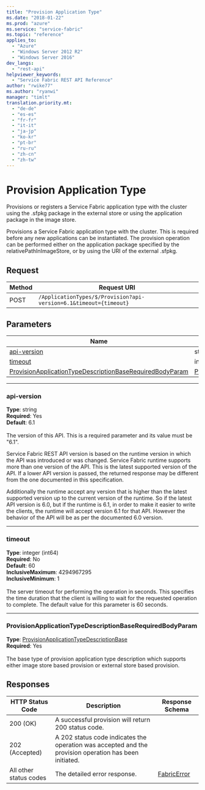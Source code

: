 ```yaml
---
title: "Provision Application Type"
ms.date: "2018-01-22"
ms.prod: "azure"
ms.service: "service-fabric"
ms.topic: "reference"
applies_to: 
  - "Azure"
  - "Windows Server 2012 R2"
  - "Windows Server 2016"
dev_langs: 
  - "rest-api"
helpviewer_keywords: 
  - "Service Fabric REST API Reference"
author: "rwike77"
ms.author: "ryanwi"
manager: "timlt"
translation.priority.mt: 
  - "de-de"
  - "es-es"
  - "fr-fr"
  - "it-it"
  - "ja-jp"
  - "ko-kr"
  - "pt-br"
  - "ru-ru"
  - "zh-cn"
  - "zh-tw"
---
```

# Provision Application Type
Provisions or registers a Service Fabric application type with the cluster using the .sfpkg package in the external store or using the application package in the image store.

Provisions a Service Fabric application type with the cluster. This is required before any new applications can be instantiated.
The provision operation can be performed either on the application package specified by the relativePathInImageStore, or by using the URI of the external .sfpkg.


## Request
| Method | Request URI |
| ------ | ----------- |
| POST | `/ApplicationTypes/$/Provision?api-version=6.1&timeout={timeout}` |


## Parameters
| Name | Type | Required | Location |
| --- | --- | --- | --- |
| [api-version](#api-version) | string | Yes | Query |
| [timeout](#timeout) | integer (int64) | No | Query |
| [ProvisionApplicationTypeDescriptionBaseRequiredBodyParam](#provisionapplicationtypedescriptionbaserequiredbodyparam) | [ProvisionApplicationTypeDescriptionBase](sfclient-v61-model-provisionapplicationtypedescriptionbase.md) | Yes | Body |

____
### api-version
__Type__: string <br/>
__Required__: Yes<br/>
__Default__: 6.1 <br/>
<br/>
The version of this API. This is a required parameter and its value must be "6.1".

Service Fabric REST API version is based on the runtime version in which the API was introduced or was changed. Service Fabric runtime supports more than one version of the API. This is the latest supported version of the API. If a lower API version is passed, the returned response may be different from the one documented in this specification.

Additionally the runtime accept any version that is higher than the latest supported version up to the current version of the runtime. So if the latest API version is 6.0, but if the runtime is 6.1, in order to make it easier to write the clients, the runtime will accept version 6.1 for that API. However the behavior of the API will be as per the documented 6.0 version.


____
### timeout
__Type__: integer (int64) <br/>
__Required__: No<br/>
__Default__: 60 <br/>
__InclusiveMaximum__: 4294967295 <br/>
__InclusiveMinimum__: 1 <br/>
<br/>
The server timeout for performing the operation in seconds. This specifies the time duration that the client is willing to wait for the requested operation to complete. The default value for this parameter is 60 seconds.

____
### ProvisionApplicationTypeDescriptionBaseRequiredBodyParam
__Type__: [ProvisionApplicationTypeDescriptionBase](sfclient-v61-model-provisionapplicationtypedescriptionbase.md) <br/>
__Required__: Yes<br/>
<br/>
The base type of provision application type description which supports either image store based provision or external store based provision.

## Responses

| HTTP Status Code | Description | Response Schema |
| --- | --- | --- |
| 200 (OK) | A successful provision will return 200 status code.<br/> |  |
| 202 (Accepted) | A 202 status code indicates the operation was accepted and the provision operation has been initiated.<br/> |  |
| All other status codes | The detailed error response.<br/> | [FabricError](sfclient-v61-model-fabricerror.md) |
